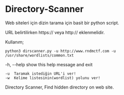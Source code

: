 # Directory-Scanner
Web siteleri için dizin tarama için basit bir python script.

URL belirtilirken https:// veya http:// eklenmelidir.

Kullanım;

	python3 dirscanner.py -u http://www.rndmctf.com -u /usr/share/wordlists/common.txt

-h, --help  show this help message and exit

	-u 	Taramak istediğin URL'i ver!
	-w 	Kelime listesinin(wordlist) yolunu ver!

Directory Scanner, Find hidden directory on web site.
  
